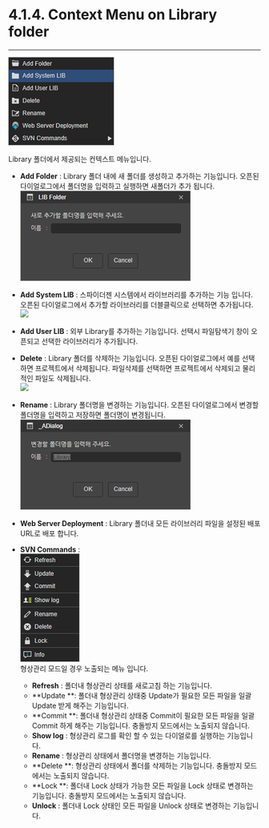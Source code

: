 # 4.1.4. Context Menu on Library folder

---

![](/assets/context-library.png)

Library 폴더에서 제공되는 컨텍스트 메뉴입니다.

* **Add Folder** :  Library 폴더 내에 새 폴더를 생성하고 추가하는 기능입니다. 오픈된 다이얼로그에서 폴더명을 입력하고 실행하면 새폴더가 추가 됩니다.  
  ![](/assets/dialog-libfolder.png)

* **Add System LIB** : 스파이더젠 시스템에서 라이브러리를 추가하는 기능 입니다. 오픈된 다이얼로그에서 추가할 라이브러리를 더블클릭으로 선택하면 추가됩니다.  
  ![](/assets/pop-addsystem-lib.png)

* **Add User LIB** : 외부 Library를 추가하는 기능입니다. 선택시 파일탐색기 창이 오픈되고 선택한 라이브러리가 추가됩니다.

* **Delete** : Library 폴더를 삭제하는 기능입니다. 오픈된 다이얼로그에서 예를 선택하면 프로젝트에서 삭제됩니다. 파일삭제를 선택하면 프로젝트에서 삭제되고 물리적인 파일도 삭제됩니다.  
  ![](/assets/pop-lib-del.png)

* **Rename** : Library 폴더명을 변경하는 기능입니다. 오픈된 다이얼로그에서 변경할 폴더명을 입력하고 저장하면 폴더명이 변경됩니다.  
  ![](/assets/dialog-lib-rename.png)

* **Web Server Deployment** : Library 폴더내 모든 라이브러리 파일을 설정된 배포 URL로 배포 합니다.

* **SVN Commands** :  
  ![](/assets/context-library-svn.png)  
  형상관리 모드일 경우 노출되는 메뉴 입니다.

  * **Refresh** : 폴더내 형상관리 상태를 새로고침 하는 기능입니다.
  * **Update **: 폴더내 형상관리 상태중 Update가 필요한 모든 파일을 일괄 Update 받게 해주는 기능입니다.
  * **Commit **: 폴더내 형상관리 상태중 Commit이 필요한 모든 파일을 일괄 Commit 하게 해주는 기능입니다. 충돌방지 모드에서는 노출되지 않습니다.
  * **Show log** :  형상관리 로그를 확인 할 수 있는 다이얼로를 실행하는 기능입니다.
  * **Rename** : 형상관리 상태에서 폴더명을 변경하는 기능입니다.
  * **Delete **: 형상관리 상태에서 폴더를 삭제하는 기능입니다. 충돌방지 모드에서는 노출되지 않습니다.
  * **Lock **: 폴더내 Lock 상태가 가능한 모든 파일을 Lock 상태로 변경하는 기능입니다. 충돌방지 모드에서는 노출되지 않습니다. 
  * **Unlock** :  폴더내 Lock 상태인 모든 파일을 Unlock 상태로 변경하는 기능입니다.




